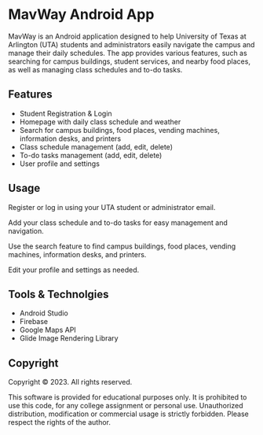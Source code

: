 # MavWay Android App

MavWay is an Android application designed to help University of Texas at Arlington (UTA) students and administrators easily navigate the campus and manage their daily schedules. The app provides various features, such as searching for campus buildings, student services, and nearby food places, as well as managing class schedules and to-do tasks.


## Features
- Student Registration & Login
- Homepage with daily class schedule and weather
- Search for campus buildings, food places, vending machines, information desks, and printers
- Class schedule management (add, edit, delete)
- To-do tasks management (add, edit, delete)
- User profile and settings

## Usage

Register or log in using your UTA student or administrator email.

Add your class schedule and to-do tasks for easy management and navigation.

Use the search feature to find campus buildings, food places, vending machines, information desks, and printers.

Edit your profile and settings as needed.


## Tools & Technolgies 
- Android Studio
- Firebase
- Google Maps API
- Glide Image Rendering Library



## Copyright 

Copyright © 2023. All rights reserved.

This software is provided for educational purposes only. It is prohibited to use this code, for any college assignment or personal use. Unauthorized distribution, modification or commercial usage is strictly forbidden. Please respect the rights of the author.
